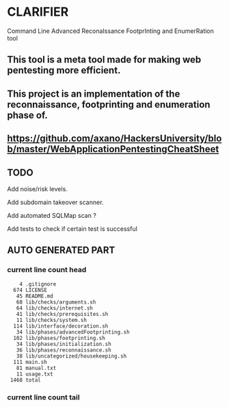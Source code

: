 # CLARIFIER

Command Line Advanced ReconaIssance FootprInting and EnumerRation tool


## This tool is a meta tool made for making web pentesting more efficient.

## This project is an implementation of the reconnaissance, footprinting and enumeration phase of.

## https://github.com/axano/HackersUniversity/blob/master/WebApplicationPentestingCheatSheet


## TODO

 
Add noise/risk levels.

Add subdomain takeover scanner.

Add automated SQLMap scan ?

Add tests to check if certain test is successful

## AUTO GENERATED PART
### current line count head
```
    4 .gitignore
  674 LICENSE
   45 README.md
   68 lib/checks/arguments.sh
   64 lib/checks/internet.sh
   41 lib/checks/prerequisites.sh
   11 lib/checks/system.sh
  114 lib/interface/decoration.sh
   34 lib/phases/advancedFootprinting.sh
  102 lib/phases/footprinting.sh
   34 lib/phases/initialization.sh
   36 lib/phases/reconnaissance.sh
   38 lib/uncategorized/housekeeping.sh
  111 main.sh
   81 manual.txt
   11 usage.txt
 1468 total
```
### current line count tail
